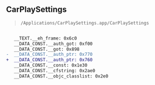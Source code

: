 ## CarPlaySettings

> `/Applications/CarPlaySettings.app/CarPlaySettings`

```diff

   __TEXT.__eh_frame: 0x6c0
   __DATA_CONST.__auth_got: 0xf00
   __DATA_CONST.__got: 0x898
-  __DATA_CONST.__auth_ptr: 0x770
+  __DATA_CONST.__auth_ptr: 0x760
   __DATA_CONST.__const: 0x1e30
   __DATA_CONST.__cfstring: 0x2ae0
   __DATA_CONST.__objc_classlist: 0x2e0

```
